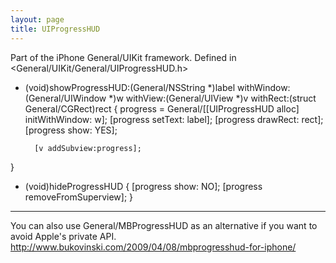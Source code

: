 ```yaml
---
layout: page
title: UIProgressHUD
---
```




Part of the iPhone General/UIKit framework. Defined in <General/UIKit/General/UIProgressHUD.h>

    
- (void)showProgressHUD:(General/NSString *)label withWindow:(General/UIWindow *)w withView:(General/UIView *)v withRect:(struct General/CGRect)rect
{
        progress = General/[[UIProgressHUD alloc] initWithWindow: w];
        [progress setText: label];
        [progress drawRect: rect];
        [progress show: YES];

        [v addSubview:progress];
}

- (void)hideProgressHUD
{
        [progress show: NO];
        [progress removeFromSuperview];
}


----
You can also use General/MBProgressHUD as an alternative if you want to avoid Apple's private API. http://www.bukovinski.com/2009/04/08/mbprogresshud-for-iphone/
